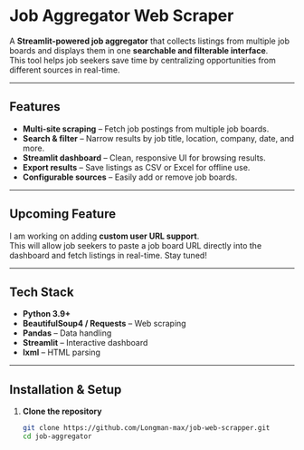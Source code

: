 # Job Aggregator Web Scraper

A **Streamlit-powered job aggregator** that collects listings from multiple job boards and displays them in one **searchable and filterable interface**.  
This tool helps job seekers save time by centralizing opportunities from different sources in real-time.

---

## Features

- **Multi-site scraping** – Fetch job postings from multiple job boards.
- **Search & filter** – Narrow results by job title, location, company, date, and more.
- **Streamlit dashboard** – Clean, responsive UI for browsing results.
- **Export results** – Save listings as CSV or Excel for offline use.
- **Configurable sources** – Easily add or remove job boards.

---

## Upcoming Feature
I am working on adding **custom user URL support**.  
This will allow job seekers to paste a job board URL directly into the dashboard and fetch listings in real-time. Stay tuned!

---

## Tech Stack

- **Python 3.9+**
- **BeautifulSoup4 / Requests** – Web scraping
- **Pandas** – Data handling
- **Streamlit** – Interactive dashboard
- **lxml** – HTML parsing

---

## Installation & Setup

1. **Clone the repository**
   ```bash
   git clone https://github.com/Longman-max/job-web-scrapper.git
   cd job-aggregator
